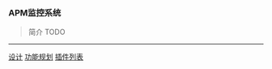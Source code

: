 ### APM监控系统
>简介
>TODO
---
[设计](https://github.com/dyisdog/files/blob/master/%E8%AE%BE%E8%AE%A1.md)
[功能规划](https://github.com/dyisdog/files/blob/master/%E5%8A%9F%E8%83%BD%E5%88%97%E8%A1%A8.md)
[插件列表](https://github.com/dyisdog/files/blob/master/%E6%8F%92%E4%BB%B6%E5%88%97%E8%A1%A8.md)